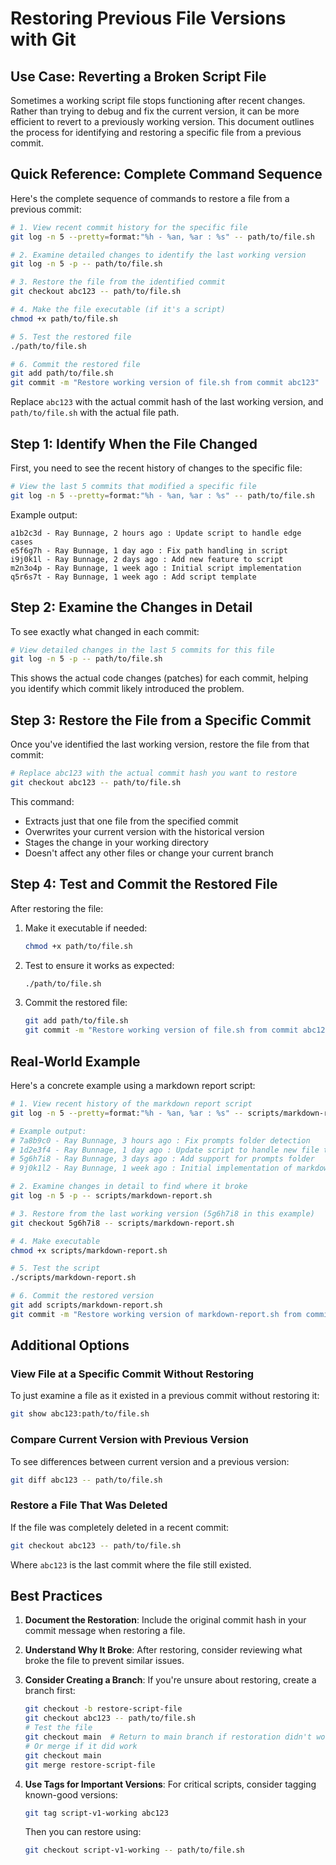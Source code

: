 # Restoring Previous File Versions with Git

## Use Case: Reverting a Broken Script File

Sometimes a working script file stops functioning after recent changes. Rather than trying to debug and fix the current version, it can be more efficient to revert to a previously working version. This document outlines the process for identifying and restoring a specific file from a previous commit.

## Quick Reference: Complete Command Sequence

Here's the complete sequence of commands to restore a file from a previous commit:

```bash
# 1. View recent commit history for the specific file
git log -n 5 --pretty=format:"%h - %an, %ar : %s" -- path/to/file.sh

# 2. Examine detailed changes to identify the last working version
git log -n 5 -p -- path/to/file.sh

# 3. Restore the file from the identified commit
git checkout abc123 -- path/to/file.sh

# 4. Make the file executable (if it's a script)
chmod +x path/to/file.sh

# 5. Test the restored file
./path/to/file.sh

# 6. Commit the restored file
git add path/to/file.sh
git commit -m "Restore working version of file.sh from commit abc123"
```

Replace `abc123` with the actual commit hash of the last working version, and `path/to/file.sh` with the actual file path.

## Step 1: Identify When the File Changed

First, you need to see the recent history of changes to the specific file:

```bash
# View the last 5 commits that modified a specific file
git log -n 5 --pretty=format:"%h - %an, %ar : %s" -- path/to/file.sh
```

Example output:
```
a1b2c3d - Ray Bunnage, 2 hours ago : Update script to handle edge cases
e5f6g7h - Ray Bunnage, 1 day ago : Fix path handling in script
i9j0k1l - Ray Bunnage, 2 days ago : Add new feature to script
m2n3o4p - Ray Bunnage, 1 week ago : Initial script implementation
q5r6s7t - Ray Bunnage, 1 week ago : Add script template
```

## Step 2: Examine the Changes in Detail

To see exactly what changed in each commit:

```bash
# View detailed changes in the last 5 commits for this file
git log -n 5 -p -- path/to/file.sh
```

This shows the actual code changes (patches) for each commit, helping you identify which commit likely introduced the problem.

## Step 3: Restore the File from a Specific Commit

Once you've identified the last working version, restore the file from that commit:

```bash
# Replace abc123 with the actual commit hash you want to restore
git checkout abc123 -- path/to/file.sh
```

This command:
- Extracts just that one file from the specified commit
- Overwrites your current version with the historical version
- Stages the change in your working directory
- Doesn't affect any other files or change your current branch

## Step 4: Test and Commit the Restored File

After restoring the file:

1. Make it executable if needed:
   ```bash
   chmod +x path/to/file.sh
   ```

2. Test to ensure it works as expected:
   ```bash
   ./path/to/file.sh
   ```

3. Commit the restored file:
   ```bash
   git add path/to/file.sh
   git commit -m "Restore working version of file.sh from commit abc123"
   ```

## Real-World Example

Here's a concrete example using a markdown report script:

```bash
# 1. View recent history of the markdown report script
git log -n 5 --pretty=format:"%h - %an, %ar : %s" -- scripts/markdown-report.sh

# Example output:
# 7a8b9c0 - Ray Bunnage, 3 hours ago : Fix prompts folder detection
# 1d2e3f4 - Ray Bunnage, 1 day ago : Update script to handle new file types
# 5g6h7i8 - Ray Bunnage, 3 days ago : Add support for prompts folder
# 9j0k1l2 - Ray Bunnage, 1 week ago : Initial implementation of markdown report

# 2. Examine changes in detail to find where it broke
git log -n 5 -p -- scripts/markdown-report.sh

# 3. Restore from the last working version (5g6h7i8 in this example)
git checkout 5g6h7i8 -- scripts/markdown-report.sh

# 4. Make executable
chmod +x scripts/markdown-report.sh

# 5. Test the script
./scripts/markdown-report.sh

# 6. Commit the restored version
git add scripts/markdown-report.sh
git commit -m "Restore working version of markdown-report.sh from commit 5g6h7i8"
```

## Additional Options

### View File at a Specific Commit Without Restoring

To just examine a file as it existed in a previous commit without restoring it:

```bash
git show abc123:path/to/file.sh
```

### Compare Current Version with Previous Version

To see differences between current version and a previous version:

```bash
git diff abc123 -- path/to/file.sh
```

### Restore a File That Was Deleted

If the file was completely deleted in a recent commit:

```bash
git checkout abc123 -- path/to/file.sh
```

Where `abc123` is the last commit where the file still existed.

## Best Practices

1. **Document the Restoration**: Include the original commit hash in your commit message when restoring a file.

2. **Understand Why It Broke**: After restoring, consider reviewing what broke the file to prevent similar issues.

3. **Consider Creating a Branch**: If you're unsure about restoring, create a branch first:
   ```bash
   git checkout -b restore-script-file
   git checkout abc123 -- path/to/file.sh
   # Test the file
   git checkout main  # Return to main branch if restoration didn't work
   # Or merge if it did work
   git checkout main
   git merge restore-script-file
   ```

4. **Use Tags for Important Versions**: For critical scripts, consider tagging known-good versions:
   ```bash
   git tag script-v1-working abc123
   ```
   Then you can restore using:
   ```bash
   git checkout script-v1-working -- path/to/file.sh
   ``` 